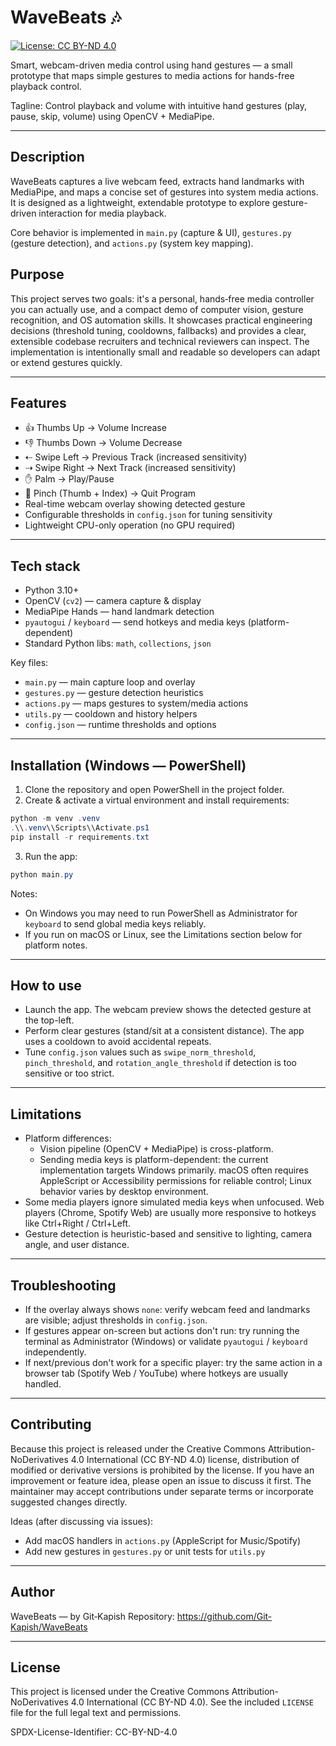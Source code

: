 # WaveBeats 🎶

[![License: CC BY-ND 4.0](https://img.shields.io/badge/License-CC%20BY--ND%204.0-lightgrey.svg)](LICENSE)

Smart, webcam-driven media control using hand gestures — a small prototype that maps simple gestures to media actions for hands-free playback control.

Tagline: Control playback and volume with intuitive hand gestures (play, pause, skip, volume) using OpenCV + MediaPipe.

---

## Description

WaveBeats captures a live webcam feed, extracts hand landmarks with MediaPipe, and maps a concise set of gestures into system media actions. It is designed as a lightweight, extendable prototype to explore gesture-driven interaction for media playback.

Core behavior is implemented in `main.py` (capture & UI), `gestures.py` (gesture detection), and `actions.py` (system key mapping).

## Purpose

This project serves two goals: it's a personal, hands‑free media controller you can actually use, and a compact demo of computer vision, gesture recognition, and OS automation skills. It showcases practical engineering decisions (threshold tuning, cooldowns, fallbacks) and provides a clear, extensible codebase recruiters and technical reviewers can inspect. The implementation is intentionally small and readable so developers can adapt or extend gestures quickly.

---

## Features

- 👍 Thumbs Up → Volume Increase
- 👎 Thumbs Down → Volume Decrease
- ⇠ Swipe Left → Previous Track (increased sensitivity)
- ⇢ Swipe Right → Next Track (increased sensitivity)
- ✋ Palm → Play/Pause
- 🤏 Pinch (Thumb + Index) → Quit Program
- Real-time webcam overlay showing detected gesture
- Configurable thresholds in `config.json` for tuning sensitivity
- Lightweight CPU-only operation (no GPU required)

---

## Tech stack

- Python 3.10+
- OpenCV (`cv2`) — camera capture & display
- MediaPipe Hands — hand landmark detection
- `pyautogui` / `keyboard` — send hotkeys and media keys (platform-dependent)
- Standard Python libs: `math`, `collections`, `json`

Key files:
- `main.py` — main capture loop and overlay
- `gestures.py` — gesture detection heuristics
- `actions.py` — maps gestures to system/media actions
- `utils.py` — cooldown and history helpers
- `config.json` — runtime thresholds and options

---

## Installation (Windows — PowerShell)

1. Clone the repository and open PowerShell in the project folder.
2. Create & activate a virtual environment and install requirements:

```powershell
python -m venv .venv
.\\.venv\\Scripts\\Activate.ps1
pip install -r requirements.txt
```

3. Run the app:

```powershell
python main.py
```

Notes:
- On Windows you may need to run PowerShell as Administrator for `keyboard` to send global media keys reliably.
- If you run on macOS or Linux, see the Limitations section below for platform notes.

---

## How to use

- Launch the app. The webcam preview shows the detected gesture at the top-left.
- Perform clear gestures (stand/sit at a consistent distance). The app uses a cooldown to avoid accidental repeats.
- Tune `config.json` values such as `swipe_norm_threshold`, `pinch_threshold`, and `rotation_angle_threshold` if detection is too sensitive or too strict.

---

## Limitations

- Platform differences:
	- Vision pipeline (OpenCV + MediaPipe) is cross-platform.
	- Sending media keys is platform-dependent: the current implementation targets Windows primarily. macOS often requires AppleScript or Accessibility permissions for reliable control; Linux behavior varies by desktop environment.
- Some media players ignore simulated media keys when unfocused. Web players (Chrome, Spotify Web) are usually more responsive to hotkeys like Ctrl+Right / Ctrl+Left.
- Gesture detection is heuristic-based and sensitive to lighting, camera angle, and user distance.

---

## Troubleshooting

- If the overlay always shows `none`: verify webcam feed and landmarks are visible; adjust thresholds in `config.json`.
- If gestures appear on-screen but actions don't run: try running the terminal as Administrator (Windows) or validate `pyautogui` / `keyboard` independently.
- If next/previous don't work for a specific player: try the same action in a browser tab (Spotify Web / YouTube) where hotkeys are usually handled.

---

## Contributing

Because this project is released under the Creative Commons
Attribution-NoDerivatives 4.0 International (CC BY-ND 4.0) license,
distribution of modified or derivative versions is prohibited by the
license. If you have an improvement or feature idea, please open an
issue to discuss it first. The maintainer may accept contributions
under separate terms or incorporate suggested changes directly.

Ideas (after discussing via issues):
- Add macOS handlers in `actions.py` (AppleScript for Music/Spotify)
- Add new gestures in `gestures.py` or unit tests for `utils.py`

---

## Author

WaveBeats — by Git‑Kapish
Repository: https://github.com/Git-Kapish/WaveBeats

---

## License

This project is licensed under the Creative Commons Attribution-NoDerivatives
4.0 International (CC BY-ND 4.0). See the included `LICENSE` file for the
full legal text and permissions.

SPDX-License-Identifier: CC-BY-ND-4.0
